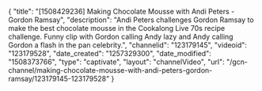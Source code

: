 {
    "title": "[1508429236] Making Chocolate Mousse with Andi Peters - Gordon Ramsay",
    "description": "Andi Peters challenges Gordon Ramsay to make the best chocolate mousse in the Cookalong Live 70s recipe challenge. Funny clip with Gordon calling Andy lazy and Andy calling Gordon a flash in the pan celebrity.",
    "channelid": "123179145",
    "videoid": "123179528",
    "date_created": "1257329300",
    "date_modified": "1508373766",
    "type": "captivate",
    "layout": "channelVideo",
    "url": "\/gcn-channel\/making-chocolate-mousse-with-andi-peters-gordon-ramsay\/123179145-123179528"
}